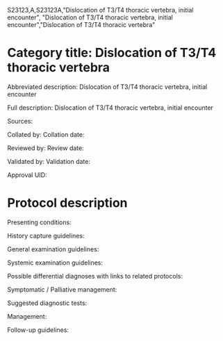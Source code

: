 S23123,A,S23123A,"Dislocation of T3/T4 thoracic vertebra, initial encounter", "Dislocation of T3/T4 thoracic vertebra, initial encounter","Dislocation of T3/T4 thoracic vertebra"
# Category title: Dislocation of T3/T4 thoracic vertebra

Abbreviated description: Dislocation of T3/T4 thoracic vertebra, initial encounter

Full description: Dislocation of T3/T4 thoracic vertebra, initial encounter

Sources:

Collated by:
Collation date:

Reviewed by:
Review date:

Validated by:
Validation date:

Approval UID:

# Protocol description

Presenting conditions:

History capture guidelines:

General examination guidelines:

Systemic examination guidelines:

Possible differential diagnoses with links to related protocols:

Symptomatic / Palliative management:

Suggested diagnostic tests:

Management:

Follow-up guidelines:
